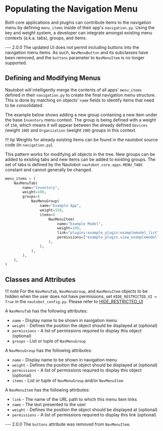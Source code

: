 # Populating the Navigation Menu

Both core applications and plugins can contribute items to the navigation menu by defining `menu_items` inside of their app's `navigation.py`. Using the key and weight system, a developer can integrate amongst existing menu contexts (a.k.a. tabs), groups, and items.

--- 2.0.0
    The updated UI does not permit including buttons into the navigation menu items. As such, `NavMenuButton` and its subclasses have been removed, and the `buttons` parameter to `NavMenuItem` is no longer supported.

## Defining and Modifying Menus

Nautobot will intelligently merge the contents of all apps' `menu_items` defined in their `navigation.py` to create the final navigation menu structure. This is done by matching on objects' `name` fields to identify items that need to be consolidated.

The example below shows adding a new group containing a new item under the base `Inventory` menu context. The group is being defined with a weight of `150`, which means it will appear between the already defined `Devices` (weight `100`) and `Organization` (weight `200`) groups in this context.

!!! tip
    Weights for already existing items can be found in the nautobot source code (in `navigation.py`).

This pattern works for modifying all objects in the tree. New groups can be added to existing tabs and new items can be added to existing groups. The set of tabs is defined by the Nautobot `nautobot.core.apps.MENU_TABS` constant and cannot generally be changed.

``` python
menu_items = (
    NavMenuTab(
        name="Inventory",
        weight=100,
        groups=(
            NavMenuGroup(
                name="Example App",
                weight=150,
                items=(
                    NavMenuItem(
                        name="Example Model",
                        weight=100,
                        link="plugins:example_plugin:examplemodel_list",
                        permissions=["example_plugin.view_examplemodel"],
                    ),
                ),
            ),
        ),
    ),
)
```

## Classes and Attributes

!!! note
    For the `NavMenuTab`, `NavMenuGroup`, and `NavMenuItem` objects to be hidden when the user does not have permissions, set `HIDE_RESTRICTED_UI = True` in the `nautobot_config.py`.
    Please refer to [HIDE_RESTRICTED_UI](../configuration/optional-settings.md#hide_restricted_ui)

A `NavMenuTab` has the following attributes:

* `name` - Display name to be shown in navigation menu
* `weight` - Defines the position the object should be displayed at (optional)
* `permissions` - A list of permissions required to display this object (optional)
* `groups` - List or tuple of `NavMenuGroup`

A `NavMenuGroup` has the following attributes:

* `name` - Display name to be shown in navigation menu
* `weight` - Defines the position the object should be displayed at (optional)
* `permissions` - A list of permissions required to display this object (optional)
* `items` - List or tuple of `NavMenuGroup` and/or `NavMenuItem`

A `NavMenuItem` has the following attributes:

* `link` - The name of the URL path to which this menu item links
* `name` - The text presented to the user
* `weight` - Defines the position the object should be displayed at (optional)
* `permissions` - A list of permissions required to display this link (optional)

--- 2.0.0
    The `buttons` attribute was removed from `NavMenuItem`.
